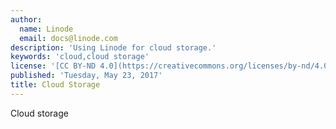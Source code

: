 ```yaml
---
author:
  name: Linode
  email: docs@linode.com
description: 'Using Linode for cloud storage.'
keywords: 'cloud,cloud storage'
license: '[CC BY-ND 4.0](https://creativecommons.org/licenses/by-nd/4.0)'
published: 'Tuesday, May 23, 2017'
title: Cloud Storage
---
```


Cloud storage